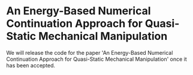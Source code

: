 # An Energy-Based Numerical Continuation Approach for Quasi-Static Mechanical Manipulation
We will release the code for the paper 'An Energy-Based Numerical Continuation Approach for Quasi-Static Mechanical Manipulation' once it has been accepted.
